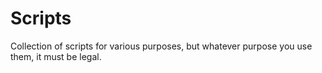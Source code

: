 # Scripts

Collection of scripts for various purposes, but whatever purpose you use them, it must be legal.